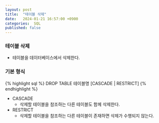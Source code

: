 ```yaml
---
layout: post
title:  "테이블 삭제"
date:   2024-01-21 16:57:00 +0900
categories:  SQL
published: false
---
```


### 테이블 삭제

- 테이블을 데이터베이스에서 삭제한다.

### 기본 형식

{% highlight sql %}
DROP TABLE 테이블명 [CASCADE | RESTRICT]
{% endhighlight %}

- CASCADE
    - 삭제할 테이블을 참조하는 다른 테이블도 함께 삭제한다.
- RESTRICT
    - 삭제할 테이블을 참조하는 다른 테이블이 존재하면 삭제가 수행되지 않는다.